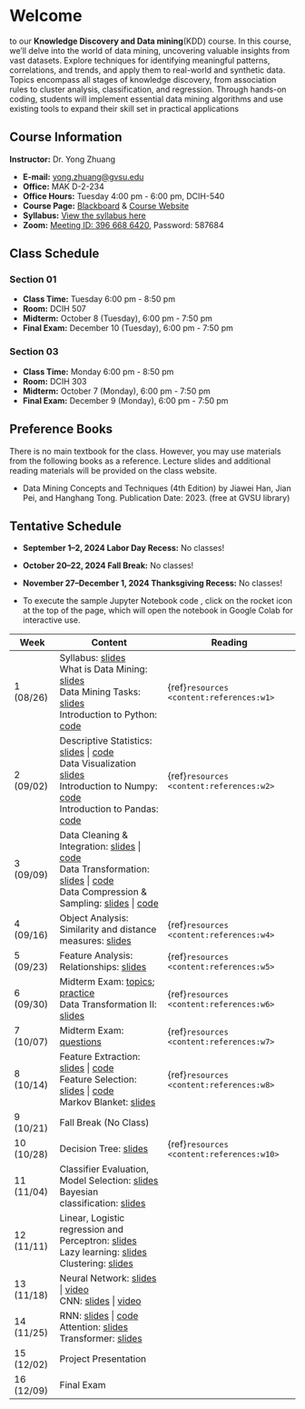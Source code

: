# Welcome

to our **Knowledge Discovery and Data mining**(KDD) course. In this course, we’ll delve into the world of data mining, uncovering valuable insights from vast datasets. Explore techniques for identifying meaningful patterns, correlations, and trends, and apply them to real-world and synthetic data. Topics encompass all stages of knowledge discovery, from association rules to cluster analysis, classification, and regression. Through hands-on coding, students will implement essential data mining algorithms and use existing tools to expand their skill set in practical applications

## Course Information

**Instructor:** Dr. Yong Zhuang

- <i class="fa fa-envelope"></i> **E-mail:** [yong.zhuang@gvsu.edu](mailto:yong.zhuang@gvsu.edu)
- <i class="fa fa-building"></i> **Office:** MAK D-2-234
- <i class="fa fa-building"></i> **Office Hours:** Tuesday 4:00 pm - 6:00 pm, DCIH-540
- <i class="fa fa-book"></i> **Course Page:** [Blackboard](https://lms.gvsu.edu/) & [Course Website](https://gvsu-cis635.github.io)
- <i class="fa fa-book-reader"></i> **Syllabus:** [View the syllabus here](assets/pdf/syllabus.pdf)
- <i class="fa fa-video"></i> **Zoom:** [Meeting ID: 396 668 6420](https://gvsu-edu.zoom.us/j/3966686420?pwd=WGxpc0N4YWcvOU9aWGxWZGYxbXZUdz09), Password: 587684

## Class Schedule

### Section 01

- **Class Time:** Tuesday 6:00 pm - 8:50 pm
- **Room:** DCIH 507
- **Midterm:** October 8 (Tuesday), 6:00 pm - 7:50 pm
- **Final Exam:** December 10 (Tuesday), 6:00 pm - 7:50 pm

### Section 03

- **Class Time:** Monday 6:00 pm - 8:50 pm
- **Room:** DCIH 303
- **Midterm:** October 7 (Monday), 6:00 pm - 7:50 pm
- **Final Exam:** December 9 (Monday), 6:00 pm - 7:50 pm

## Preference Books

There is no main textbook for the class. However, you may use materials from the following books as a reference. Lecture slides and additional reading materials will be provided on the class website.

- Data Mining Concepts and Techniques (4th Edition) by Jiawei Han, Jian Pei, and Hanghang Tong. Publication Date: 2023. (free at GVSU library)

<!-- Syllabus can be found [here](Syllabus_CIS635_F2023.pdf). -->
<!-- <iframe src="assets/pdf/syllabus.pdf" style="width:100%; height:600px;" frameborder="0"></iframe> -->

## Tentative Schedule

- **September 1–2, 2024 Labor Day Recess:** No classes!
- **October 20–22, 2024 Fall Break:** No classes!
- **November 27–December 1, 2024 Thanksgiving Recess:** No classes!

- To execute the sample Jupyter Notebook code <i class="fa fa-code"></i>, click on the rocket icon <i class="fa fa-rocket" aria-hidden="true"></i> at the top of the page, which will open the notebook in Google Colab for interactive use.

| Week | Content | Reading |
| --- | --- | --- |
| 1 (08/26) | Syllabus: [slides](assets/pdf/syllabus-intro.pdf) <br> What is Data Mining: [slides](assets/pdf/data-mining-intro.pdf) <br> Data Mining Tasks: [slides](assets/pdf/data-mining-tasks.pdf)<br> Introduction to Python: [<i class="fa fa-code"></i> code](samples/python.ipynb) | {ref}`resources <content:references:w1>` |
| 2 (09/02) | Descriptive Statistics: [slides](assets/pdf/data-exploration-descriptive-statistics.pdf) \| [<i class="fa fa-code"></i> code](samples/descriptive_statistics.ipynb) <br> Data Visualization [slides](assets/pdf/data-exploration-data-visualization.pdf) <br>Introduction to Numpy: [<i class="fa fa-code"></i> code](samples/numpy.ipynb) <br> Introduction to Pandas: [<i class="fa fa-code"></i> code](samples/pandas.ipynb) | {ref}`resources <content:references:w2>` |
| 3 (09/09) | Data Cleaning & Integration: [slides](assets/pdf/cleaning-Integration.pdf) \| [<i class="fa fa-code"></i> code](samples/cleaning-Integration.ipynb) <br> Data Transformation: [slides](assets/pdf/data-transformation.pdf) \| [<i class="fa fa-code"></i> code](samples/data-transformation.ipynb) <br> Data Compression & Sampling: [slides](assets/pdf/data-compression-sampling.pdf) \| [<i class="fa fa-code"></i> code](samples/data-compression-sampling.ipynb) |  |
| 4 (09/16) | Object Analysis: Similarity and distance measures: [slides](assets/pdf/similarity-distance.pdf) | {ref}`resources <content:references:w4>` |
| 5 (09/23) | Feature Analysis: Relationships: [slides](assets/pdf/feature-relationships.pdf) | {ref}`resources <content:references:w5>` |
| 6 (09/30) | Midterm Exam: [topics](exams/midterm-exam-topics.md); [practice](quizzes/4.md) <br> Data Transformation II: [slides](assets/pdf/data-transformation-II.pdf) | {ref}`resources <content:references:w6>` |
| 7 (10/07) | Midterm Exam: [questions](exams/midterm-exam2.md) | {ref}`resources <content:references:w7>` |
| 8 (10/14) | Feature Extraction: [slides](assets/pdf/dimensionality-reduction-feature-extraction.pdf) \| [<i class="fa fa-code"></i> code](samples/feature_extraction.ipynb) <br> Feature Selection: [slides](assets/pdf/dimensionality-reduction-feature-selection.pdf) \| [<i class="fa fa-code"></i> code](samples/feature_selection.ipynb) <br> Markov Blanket: [slides](assets/pdf/markov-blanket-boundary.pdf) | {ref}`resources <content:references:w8>` |
| 9 (10/21) | Fall Break (No Class) |  |
| 10 (10/28) | Decision Tree: [slides](assets/pdf/decision-tree.pdf) | {ref}`resources <content:references:w10>` |
| 11 (11/04) | Classifier Evaluation, Model Selection: [slides](assets/pdf/evaluation-selection.pdf) <br> Bayesian classification: [slides](assets/pdf/bayesian-classification.pdf) |  |
| 12 (11/11) | Linear, Logistic regression and Perceptron: [slides](assets/pdf/logistic-perceptron.pdf) <br> Lazy learning: [slides](assets/pdf/lazy-learning.pdf) <br> Clustering: [slides](assets/pdf/clustering.pdf) |  |
| 13 (11/18) | Neural Network: [slides](assets/pdf/nn.pdf) \| [video](https://youtu.be/T8GeAOjbTWs) <br> CNN: [slides](assets/pdf/cnn.pdf) \| [video](https://youtu.be/hOiHIAmQ-So) |  |
| 14 (11/25) | RNN: [slides](assets/pdf/rnn.pdf) \| [<i class="fa fa-code"></i> code](samples/air_passenger_forecast.ipynb) <br> Attention: [slides](assets/pdf/attention.pdf) <br> Transformer: [slides](assets/pdf/transformer.pdf) |  |
| 15 (12/02) | Project Presentation |  |
| 16 (12/09) | Final Exam |  |
